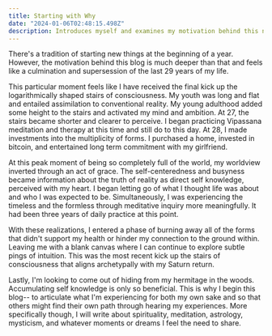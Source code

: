 ```yaml
---
title: Starting with Why
date: "2024-01-06T02:48:15.498Z"
description: Introduces myself and examines my motivation behind this new blog.
---
```


There's a tradition of starting new things at the beginning of a year. However,
the motivation behind this blog is much deeper than that and feels like a
culmination and supersession of the last 29 years of my life.

This particular moment feels like I have received the final kick up the
logarithmically shaped stairs of consciousness. My youth was long and flat and
entailed assimilation to conventional reality. My young adulthood added some
height to the stairs and activated my mind and ambition. At 27, the stairs
became shorter and clearer to perceive. I began practicing Vipassana meditation
and therapy at this time and still do to this day. At 28, I made investments
into the multiplicity of forms. I purchased a home, invested in bitcoin, and
entertained long term commitment with my girlfriend.

At this peak moment of being so completely full of the world, my worldview inverted
through an act of grace. The self-centeredness and busyness became information
about the truth of reality as direct self knowledge, perceived with my
heart. I began letting go of what I thought life was about and who I was
expected to be. Simultaneously, I was experiencing the timeless and the
formless through meditative inquiry more meaningfully. It had been three years
of daily practice at this point.

With these realizations, I entered a phase of burning away all of the forms that
didn't support my health or hinder my connection to the ground within. Leaving
me with a blank canvas where I can continue to explore subtle pings of
intuition. This was the most recent kick up the stairs of consciousness that
aligns archetypally with my Saturn return.

Lastly, I'm looking to come out of hiding from my hermitage in the woods.
Accumulating self knowledge is only so beneficial. This is why I begin this
blog-- to articulate what I'm experiencing for both my own sake and so that others
might find their own path through hearing my experiences. More specifically
though, I will write about spirituality, meditation, astrology, mysticism, and
whatever moments or dreams I feel the need to share. 
